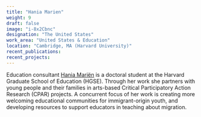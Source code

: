 ```yaml
---
title: "Hania Marien"
weight: 9
draft: false
image: "i-8x2Cbnc"
designation: "The United States"
work_area: "United States & Education"
location: "Cambridge, MA (Harvard University)"
recent_publications:
recent_projects:
---
```


Education consultant [Hania Mariën](https://hmarien0.wixsite.com/becoming) is a doctoral student at the Harvard Graduate School of Education (HGSE). Through her work she partners with young people and their families in arts-based Critical Participatory Action Research (CPAR) projects. A concurrent focus of her work is creating more welcoming educational communities for immigrant-origin youth, and developing resources to support educators in teaching about migration.
